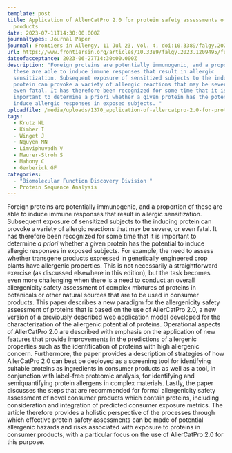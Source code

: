 ```yaml
---
template: post
title: Application of AllerCatPro 2.0 for protein safety assessments of consumer
  products
date: 2023-07-11T14:30:00.000Z
journaltypes: Journal Paper
journal: Frontiers in Allergy, 11 Jul 23, Vol. 4, doi:10.3389/falgy.2023.1209495
url: https://www.frontiersin.org/articles/10.3389/falgy.2023.1209495/full
dateofacceptance: 2023-06-27T14:30:00.000Z
description: "Foreign proteins are potentially immunogenic, and a proportion of
  these are able to induce immune responses that result in allergic
  sensitization. Subsequent exposure of sensitized subjects to the inducing
  protein can provoke a variety of allergic reactions that may be severe, or
  even fatal. It has therefore been recognized for some time that it is
  important to determine a priori whether a given protein has the potential to
  induce allergic responses in exposed subjects. "
uploadfile: /media/uploads/1370_application-of-allercatpro-2.0-for-protein-safety-assessments-of-consumer-products.pdf
tags:
  - Krutz NL
  - Kimber I
  - Winget J
  - Nguyen MN
  - Limviphuvadh V
  - Maurer-Stroh S
  - Mahony C
  - Gerberick GF
categories:
  - "Biomolecular Function Discovery Division "
  - Protein Sequence Analysis
---
```

<!--StartFragment-->

Foreign proteins are potentially immunogenic, and a proportion of these are able to induce immune responses that result in allergic sensitization. Subsequent exposure of sensitized subjects to the inducing protein can provoke a variety of allergic reactions that may be severe, or even fatal. It has therefore been recognized for some time that it is important to determine *a priori* whether a given protein has the potential to induce allergic responses in exposed subjects. For example, the need to assess whether transgene products expressed in genetically engineered crop plants have allergenic properties. This is not necessarily a straightforward exercise (as discussed elsewhere in this edition), but the task becomes even more challenging when there is a need to conduct an overall allergenicity safety assessment of complex mixtures of proteins in botanicals or other natural sources that are to be used in consumer products. This paper describes a new paradigm for the allergenicity safety assessment of proteins that is based on the use of AllerCatPro 2.0, a new version of a previously described web application model developed for the characterization of the allergenic potential of proteins. Operational aspects of AllerCatPro 2.0 are described with emphasis on the application of new features that provide improvements in the predictions of allergenic properties such as the identification of proteins with high allergenic concern. Furthermore, the paper provides a description of strategies of how AllerCatPro 2.0 can best be deployed as a screening tool for identifying suitable proteins as ingredients in consumer products as well as a tool, in conjunction with label-free proteomic analysis, for identifying and semiquantifying protein allergens in complex materials. Lastly, the paper discusses the steps that are recommended for formal allergenicity safety assessment of novel consumer products which contain proteins, including consideration and integration of predicted consumer exposure metrics. The article therefore provides a holistic perspective of the processes through which effective protein safety assessments can be made of potential allergenic hazards and risks associated with exposure to proteins in consumer products, with a particular focus on the use of AllerCatPro 2.0 for this purpose.

<!--EndFragment-->